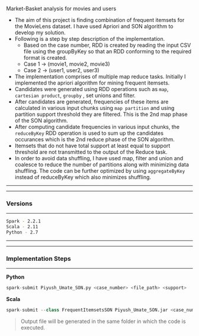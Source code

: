 Market-Basket analysis for movies and users
- The aim of this project is finding combination of frequent itemsets for the MovieLens dataset. I have used Apriori and SON algorithm to develop my solution. 
- Following is a step by step description of the implementation.
  - Based on the case number, RDD is created by reading the input CSV file using the groupByKey so that an RDD conforming to the required format is created.
  - Case 1 -> (movie1, movie2, movie3)
  - Case 2 -> (user1, user2, user3)
- The implementation comprises of multiple map reduce tasks. Initially I implemented the apriori algorithm for mining frequent itemsets.
- Candidates were generated using RDD operations such as `map`, `cartesian product`, `groupby` , set unions and filter.
- After candidates are generated, frequencies of these items are calculated in various input chunks using `map partition` and using partition support threshold they are filtered. This is the 2nd map phase of the SON algorithm.
- After computing candidate frequencies in various input chunks, the `reduceByKey` RDD operation is used to sum up the candidates occurances which is the 2nd reduce phase of the SON algorithm.
-  Itemsets that do not have total support at least equal to support threshold are not transmitted to the output of the Reduce task.
- In order to avoid data shuffling, I have used map, filter and union and coalesce to reduce the number of partitions along with minimizing data shuffling. The code can be further optimized by using `aggregateByKey` instead of reduceByKey which also minimizes shuffling.
---
---

### Versions
---
```bash
Spark - 2.2.1
Scala - 2.11
Python - 2.7
```
---
---


### Implementation Steps
---

**Python**

```python
spark-submit Piyush_Umate_SON.py <case_number> <file_path> <support>
```

**Scala**
```python
spark-submit --class FrequentItemsetsSON Piyush_Umate_SON.jar <case_number> <file_path> <support>
```




> Output file will be generated in the same folder in which the code is executed.



 






